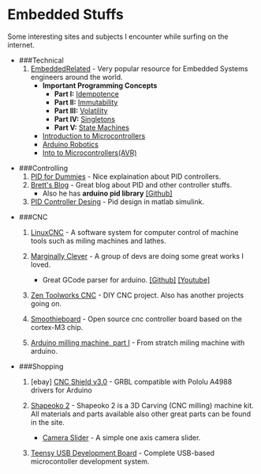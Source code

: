Embedded Stuffs
=========
Some interesting sites and subjects I encounter while surfing on the internet.

* ###Technical
    1. [EmbeddedRelated][tech1] - Very popular resource for Embedded Systems engineers around the world. 
        * __Important Programming Concepts__
            + __Part I:__ [Idempotence][tech1-1]
            + __Part II:__ [Immutability][tech1-2]
            + __Part III:__ [Volatility][tech1-3]
            + __Part IV:__ [Singletons][tech1-4]
            + __Part V:__ [State Machines][tech1-5]
        * [Introduction to Microcontrollers][tech2]
        * [Arduino Robotics][tech3]
        * [Into to Microcontrollers(AVR)][tech4]

[tech1]: http://www.embeddedrelated.com 
[tech1-1]: http://www.embeddedrelated.com/showarticle/629.php 
[tech1-2]: http://www.embeddedrelated.com/showarticle/639.php 
[tech1-3]: http://www.embeddedrelated.com/showarticle/649.php 
[tech1-4]: http://www.embeddedrelated.com/showarticle/691.php 
[tech1-5]: http://www.embeddedrelated.com/showarticle/723.php 
[tech2]: http://www.embeddedrelated.com/showarticle/453.php 
[tech3]: http://www.embeddedrelated.com/showarticle/498.php
[tech4]: http://www.embeddedrelated.com/showarticle/429.php

* ###Controlling
    1. [PID for Dummies][control1] - Nice explaination about PID controllers.
    2. [Brett's Blog][control2] - Great blog about PID and other controller stuffs. 
        * Also he has __arduino pid library__ [[Github]][control2-1]
    3. [PID Controller Desing][control3] - Pid design in matlab simulink.

[control1]: http://www.csimn.com/CSI_pages/PIDforDummies.html
[control2]: http://brettbeauregard.com/blog/category/pid/page/2/
[control2-1]: https://github.com/br3ttb/Arduino-PID-Library/
[control3]: http://ctms.engin.umich.edu/CTMS/index.php?example=Introduction&section=ControlPID

* ###CNC
    1. [LinuxCNC][cnc1] - A software system for computer control of machine tools such as miling
    machines and lathes.

    2. [Marginally Clever][cnc2] - A group of devs are doing some great works I loved. 
        * Great GCode parser for arduino. [[Github]][cnc2-1] [[Youtube]][cnc2-2]

    3. [Zen Toolworks CNC][cnc3] - DIY CNC project. Also has another projects
       going on.

    4. [Smoothieboard][cnc4] - Open source cnc controller board based on the
       cortex-M3 chip.
    
    5. [Arduino milling machine, part I][cnc5] - From stratch miling machine
       with arduino.

[cnc1]: http://www.linuxcnc.org
[cnc2]: https://www.marginallyclever.com 
[cnc2-1]: https://github.com/MarginallyClever/GcodeCNCDemo 
[cnc2-2]: https://www.youtube.com/watch?v=BBanpDUTklk 
[cnc3]: http://wiki.acemonstertoys.org/Guido 
[cnc4]: http://smoothieware.org/smoothieboard
[cnc5]: http://rikkipitt.com/arduino-milling-machine-part-i

* ###Shopping
    1. [ebay] [CNC Shield v3.0][ebay1] - GRBL compatible with Pololu A4988 drivers for
      Arduino

    2. [Shapeoko 2][shop1] - Shapeoko 2 is a 3D Carving (CNC milling) machine kit.  
    All materials and parts available also other great parts can be found in
    the site.
        * [Camera Slider][shop2] - A simple one axis camera slider.

    3. [Teensy USB Development Board][shop2] - Complete USB-based
       microcontoller development system. 

[ebay1]: http://www.ebay.com/itm/CNC-Shield-V3-0-GRBL-compatible-Pololu-A4988-driver-for-Arduino-/171518581597 "CNC Shield"
[shop1]: https://www.inventables.com/technologies/desktop-3d-carving-cnc-mill-kit-shapeoko-2  
[shop2]: https://www.inventables.com/projects/simple-camera-slider 
[shop3]: http://www.pjrc.com/store/teensy31.html
